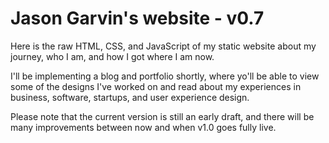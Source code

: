 # Jason Garvin's website - v0.7

Here is the raw HTML, CSS, and JavaScript of my static website about my journey, who I am, and how I got where I am now.

I'll be implementing a blog and portfolio shortly, where yo'll be able to view some of the designs I've worked on and read about my experiences in business, software, startups, and user experience design.

Please note that the current version is still an early draft, and there will be many improvements between now and when v1.0 goes fully live.
